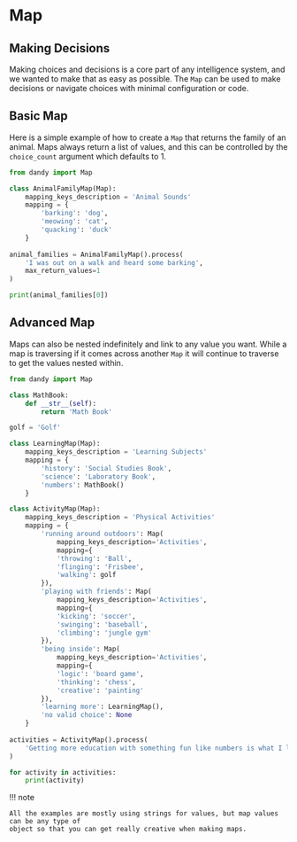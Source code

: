# Map

## Making Decisions

Making choices and decisions is a core part of any intelligence system, and we wanted to make that as easy as possible.
The `Map` can be used to make decisions or navigate choices with minimal configuration or code.

## Basic Map

Here is a simple example of how to create a `Map` that returns the family of an animal.
Maps always return a list of values, and this can be controlled by the `choice_count` argument which defaults to 1.

```python exec="True" source="above" source="material-block" session="map"
from dandy import Map

class AnimalFamilyMap(Map):
    mapping_keys_description = 'Animal Sounds'
    mapping = {
        'barking': 'dog',
        'meowing': 'cat',
        'quacking': 'duck'
    }
    
animal_families = AnimalFamilyMap().process(
    'I was out on a walk and heard some barking', 
    max_return_values=1
)

print(animal_families[0])
```

## Advanced Map

Maps can also be nested indefinitely and link to any value you want.
While a map is traversing if it comes across another `Map` it will continue to traverse to get the values nested within.

```python exec="True" source="above" source="material-block" session="map"
from dandy import Map

class MathBook:
    def __str__(self):
        return 'Math Book'

golf = 'Golf'

class LearningMap(Map):
    mapping_keys_description = 'Learning Subjects'
    mapping = {
        'history': 'Social Studies Book',
        'science': 'Laboratory Book',
        'numbers': MathBook()
    }

class ActivityMap(Map):
    mapping_keys_description = 'Physical Activities'
    mapping = {
        'running around outdoors': Map(
            mapping_keys_description='Activities',
            mapping={
            'throwing': 'Ball',
            'flinging': 'Frisbee',
            'walking': golf
        }),
        'playing with friends': Map(
            mapping_keys_description='Activities',
            mapping={
            'kicking': 'soccer',
            'swinging': 'baseball',
            'climbing': 'jungle gym'    
        }),
        'being inside': Map(
            mapping_keys_description='Activities',
            mapping={
            'logic': 'board game',
            'thinking': 'chess',
            'creative': 'painting'
        }),
        'learning more': LearningMap(),
        'no valid choice': None
    }
    
activities = ActivityMap().process(
    'Getting more education with something fun like numbers is what I like to do'
)

for activity in activities:
    print(activity)
```

!!! note

    All the examples are mostly using strings for values, but map values can be any type of 
    object so that you can get really creative when making maps.